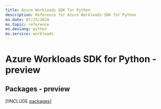 ```yaml
---
title: Azure Workloads SDK for Python
description: Reference for Azure Workloads SDK for Python
ms.date: 07/25/2024
ms.topic: reference
ms.devlang: python
ms.service: workloads
---
```

# Azure Workloads SDK for Python - preview
## Packages - preview
[!INCLUDE [packages](workloads-index.md)]
